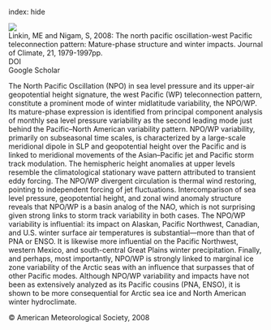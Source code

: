index: hide

<div class="Citation">
    <div class="Citation-thumb CitationThumb-linked"  data-href="https://doi.org/10.1175/2007jcli2048.1">
      <img src="https://static.claimspace.cloud/climate-study-static/refs/thumbs/9/Linkin_and_Nigam_2008-thumb.png" />
    </div>

  <div class="Citation-body">
    <div class="Citation-text">Linkin, ME and Nigam, S, 2008: The north pacific oscillation-west Pacific teleconnection pattern: Mature-phase structure and winter impacts. <span class="Article-journal">Journal of Climate, </span><span class="Article-volume">21, </span>1979-1997pp.</div>
    <div class="Citation-links">
      <div class="CitationLink" data-href="https://doi.org/10.1175/2007jcli2048.1">
        <div class="CitationLink-icon CitationLink-Doi"></div>
        <div class="CitationLink-text">DOI</div>
      </div>
      <div class="CitationLink" data-href="https://scholar.google.com/scholar?q=10.1175/2007jcli2048.1">
        <div class="CitationLink-icon CitationLink-Scholar"></div>
        <div class="CitationLink-text">Google Scholar</div>
      </div>
    </div>
  </div>
</div>

The North Pacific Oscillation (NPO) in sea level pressure and its upper-air geopotential height signature, the west Pacific (WP) teleconnection pattern, constitute a prominent mode of winter midlatitude variability, the NPO/WP. Its mature-phase expression is identified from principal component analysis of monthly sea level pressure variability as the second leading mode just behind the Pacific–North American variability pattern. NPO/WP variability, primarily on subseasonal time scales, is characterized by a large-scale meridional dipole in SLP and geopotential height over the Pacific and is linked to meridional movements of the Asian–Pacific jet and Pacific storm track modulation. The hemispheric height anomalies at upper levels resemble the climatological stationary wave pattern attributed to transient eddy forcing. The NPO/WP divergent circulation is thermal wind restoring, pointing to independent forcing of jet fluctuations. Intercomparison of sea level pressure, geopotential height, and zonal wind anomaly structure reveals that NPO/WP is a basin analog of the NAO, which is not surprising given strong links to storm track variability in both cases. The NPO/WP variability is influential: its impact on Alaskan, Pacific Northwest, Canadian, and U.S. winter surface air temperatures is substantial—more than that of PNA or ENSO. It is likewise more influential on the Pacific Northwest, western Mexico, and south-central Great Plains winter precipitation. Finally, and perhaps, most importantly, NPO/WP is strongly linked to marginal ice zone variability of the Arctic seas with an influence that surpasses that of other Pacific modes. Although NPO/WP variability and impacts have not been as extensively analyzed as its Pacific cousins (PNA, ENSO), it is shown to be more consequential for Arctic sea ice and North American winter hydroclimate.

<div class="Citation-copy">
&copy; American Meteorological Society, 2008
</div>
